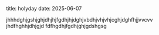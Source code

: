 
title: holyday
date: 2025-06-07

jhhhdghjgshjghjdhjhjfgdhjhjdghjvbdhjvhjvhjcghjdghfhjjvvcvv
jhdfhghhjdhjgjd
fdfhgdhjfgdhjghjgdshgsg
